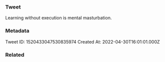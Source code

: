 ### Tweet
Learning without execution is mental masturbation.

### Metadata
Tweet ID: 1520433047530835974
Created At: 2022-04-30T16:01:01.000Z

### Related

